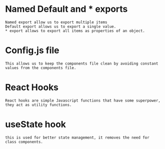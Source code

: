# Named Default and * exports
    Named export allow us to export multiple items
    Default export allows us to export a single value.
    * export allows to export all items as properties of an object.

# Config.js file 
    This allows us to keep the components file clean by avoiding constant values from the components file.
 
# React Hooks 
    React hooks are simple Javascript functions that have some superpower, they act as utility functions.

# useState hook 
    this is used for better state management, it removes the need for class components.
